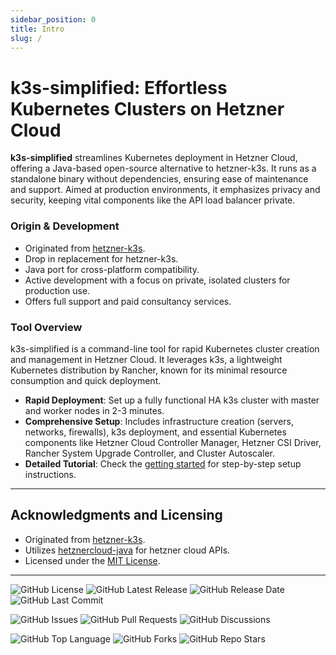 ```yaml
---
sidebar_position: 0
title: Intro
slug: /
---
```


# k3s-simplified: Effortless Kubernetes Clusters on Hetzner Cloud

**k3s-simplified** streamlines Kubernetes deployment in Hetzner Cloud, offering a Java-based open-source alternative to hetzner-k3s. It runs as a standalone binary without dependencies, ensuring ease of maintenance and support. Aimed at production environments, it emphasizes privacy and security, keeping vital components like the API load balancer private.

### Origin & Development

- Originated from [hetzner-k3s](https://github.com/vitobotta/hetzner-k3s).
- Drop in replacement for hetzner-k3s.
- Java port for cross-platform compatibility.
- Active development with a focus on private, isolated clusters for production use.
- Offers full support and paid consultancy services.

### Tool Overview

k3s-simplified is a command-line tool for rapid Kubernetes cluster creation and management in Hetzner Cloud. It leverages k3s, a lightweight Kubernetes distribution by Rancher, known for its minimal resource consumption and quick deployment.

- **Rapid Deployment**: Set up a fully functional HA k3s cluster with master and worker nodes in 2-3 minutes.
- **Comprehensive Setup**: Includes infrastructure creation (servers, networks, firewalls), k3s deployment, and essential Kubernetes components like Hetzner Cloud Controller Manager, Hetzner CSI Driver, Rancher System Upgrade Controller, and Cluster Autoscaler.
- **Detailed Tutorial**: Check the [getting started](getting-started/installation.md) for step-by-step setup instructions.

---

## Acknowledgments and Licensing

- Originated from [hetzner-k3s](https://github.com/vitobotta/hetzner-k3s).
- Utilizes [hetznercloud-java](https://github.com/tomsiewert/hetznercloud-java) for hetzner cloud APIs.
- Licensed under the [MIT License](https://github.com/easystartup-io/k3s-simplified/blob/main/LICENSE.txt).

<!-- ---

## Stargazers and Community

Join our growing community and track our progress!

[![Stargazers over time](https://starchart.cc/easystartup-io/k3s-simplified.svg)](https://starchart.cc/easystartup-io/k3s-simplified) -->


---

![GitHub License](https://img.shields.io/github/license/easystartup-io/k3s-simplified)
![GitHub Latest Release](https://img.shields.io/github/v/release/easystartup-io/k3s-simplified)
![GitHub Release Date](https://img.shields.io/github/release-date/easystartup-io/k3s-simplified)
![GitHub Last Commit](https://img.shields.io/github/last-commit/easystartup-io/k3s-simplified)

![GitHub Issues](https://img.shields.io/github/issues-raw/easystartup-io/k3s-simplified)
![GitHub Pull Requests](https://img.shields.io/github/issues-pr-raw/easystartup-io/k3s-simplified)
![GitHub Discussions](https://img.shields.io/github/discussions/easystartup-io/k3s-simplified)

![GitHub Top Language](https://img.shields.io/github/languages/top/easystartup-io/k3s-simplified)
![GitHub Forks](https://img.shields.io/github/forks/easystartup-io/k3s-simplified?style=social)
![GitHub Repo Stars](https://img.shields.io/github/stars/easystartup-io/k3s-simplified?style=social)
